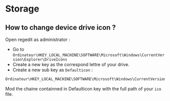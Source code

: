 # Storage

## How to change device drive icon ?

Open regedit as administrator :

* Go to ``Ordinateur\HKEY_LOCAL_MACHINE\SOFTWARE\Microsoft\Windows\CurrentVersion\Explorer\DriveIcons``
* Create a new key as the correspond lettre of your drive.
* Create a new sub key as ``Defaulticon`` :

```powershell
Ordinateur\HKEY_LOCAL_MACHINE\SOFTWARE\Microsoft\Windows\CurrentVersion\Explorer\DriveIcons\D\Defaulticon
```

Mod the chaine containned in Defaulticon key with the full path of your ``ico`` file.
